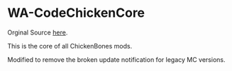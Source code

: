 WA-CodeChickenCore
==============
Orginal Source [here].

This is the core of all ChickenBones mods.

Modified to remove the broken update notification for legacy MC versions.

[here]: <https://github.com/TheCBProject/CodeChickenCore>
